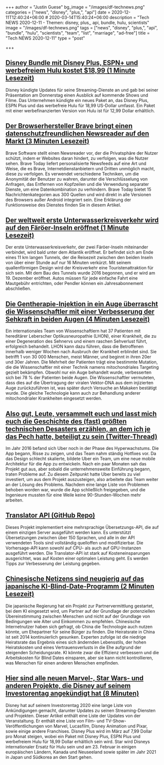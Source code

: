 +++
author = "Justin Guese"
bg_image = "/images/df-technews.png"
categories = ["news", "disney", "plus,", "api"]
date = 2020-12-11T12:40:24+06:00 # 2020-03-14T15:40:24+06:00
description = "Tech NEWS 2020-12-11 - Themen: disney, plus,, api, bundle, hulu, scientists"
image = "/images/df-technews.png"
tags = ["news", "disney", "plus,", "api", "bundle", "hulu", "scientists", "team", "list", "marriage", "ad-free"]
title = "Tech NEWS 2020-12-11"
type = "post"

+++

## [Disney Bundle mit Disney Plus, ESPN+ und werbefreiem Hulu kostet $18,99 (1 Minute Lesezeit)](https://www.cnet.com/news/disney-bundle-with-disney-plus-espn-and-ad-free-hulu-is-18-99//1/01000176517c7b6c-8815d903-94c9-4610-a0eb-832d355cbe14-000000/sjDo4V1u_kK5MKngIFM7YCydRw4AdktojOyWDheGgsI=171)

 Disney kündigte Updates für seine Streaming-Dienste an und gab bei seiner Präsentation am Donnerstag einen Ausblick auf kommende Shows und Filme. Das Unternehmen kündigte ein neues Paket an, das Disney Plus, ESPN Plus und das werbefreie Hulu für 18,99 US-Dollar umfasst. Ein Paket mit einer werbefinanzierten Version von Hulu ist für 12,99 Dollar erhältlich.

## [Der Browserhersteller Brave bringt einen datenschutzfreundlichen Newsreader auf den Markt (3 Minuten Lesezeit)](https://arstechnica.com/information-technology/2020/12/brave-browser-maker-launches-privacy-friendly-news-reader//1/01000176517c7b6c-8815d903-94c9-4610-a0eb-832d355cbe14-000000/-wLLm2_zDYfUaHRSl8n28zM2mYpxELz6IKcP1XkrufQ=171)

 Brave Software stellt einen Newsreader vor, der die Privatsphäre der Nutzer schützt, indem er Websites daran hindert, zu verfolgen, was die Nutzer sehen. Brave Today liefert personalisierte Newsfeeds auf eine Art und Weise, die es Brave, Internetdienstanbietern und Dritten unmöglich macht, diese zu verfolgen. Es verwendet verschiedene Techniken, um die Anonymität der Benutzer zu wahren, darunter die Verschlüsselung von Anfragen, das Entfernen von Kopfzeilen und die Verwendung separater Dienste, um eine Datenkombination zu verhindern. Brave Today bietet 15 Nachrichtenkategorien aus 300 Quellen und wird direkt in alle Versionen des Browsers außer Android integriert sein. Eine Erklärung der Funktionsweise des Dienstes finden Sie in diesem Artikel.

## [Der weltweit erste Unterwasserkreisverkehr wird auf den Färöer-Inseln eröffnet (1 Minute Lesezeit)](https://www.lonelyplanet.com/articles/faroe-islands-underwater-roundabout/1/01000176517c7b6c-8815d903-94c9-4610-a0eb-832d355cbe14-000000/D75tOs2YSpZ3s6aZRYcSW9qx0Cq3Kno8WOb1EsyzIq4=171)

 Der erste Unterwasserkreisverkehr, der zwei Färöer-Inseln miteinander verbindet, wird bald unter dem Atlantik eröffnet. Er befindet sich am Ende eines 11 km langen Tunnels, der die Reisezeit zwischen den beiden Inseln von über einer Stunde auf nur 16 Minuten verkürzt. Mit seinem quallenförmigen Design wird der Kreisverkehr eine Touristenattraktion für sich sein. Mit dem Bau des Tunnels wurde 2016 begonnen, und er wird am 19. Dezember eröffnet. Autos müssen für jede einfache Fahrt eine Mautgebühr entrichten, oder Pendler können ein Jahresabonnement abschließen.

## [Die Gentherapie-Injektion in ein Auge überrascht die Wissenschaftler mit einer Verbesserung der Sehkraft in beiden Augen (4 Minuten Lesezeit)](https://www.cam.ac.uk/research/news/gene-therapy-injection-in-one-eye-surprises-scientists-by-improving-vision-in-both/1/01000176517c7b6c-8815d903-94c9-4610-a0eb-832d355cbe14-000000/RaN05XK_6ccX2tltoWYZbFpQyOtYPQlMs9uyBxNaedE=171)

 Ein internationales Team von Wissenschaftlern hat 37 Patienten mit hereditärer Leberscher Optikusneuropathie (LHON), einer Krankheit, die zu einer Degeneration des Sehnervs und einem raschen Sehverlust führt, erfolgreich behandelt. LHON kann dazu führen, dass die Betroffenen innerhalb weniger Wochen nach Ausbruch der Krankheit erblindet sind. Sie betrifft 1 von 30 000 Menschen, meist Männer, und beginnt in ihren 20er und 30er Jahren. Die Mehrheit der Patienten trägt eine bestimmte Mutation, die die Wissenschaftler mit einer Technik namens mitochondriales Targeting gezielt bekämpfen. Obwohl nur ein Auge behandelt wurde, verbesserten sich bei 78 % der Patienten beide Augen. Die Wissenschaftler vermuteten, dass dies auf die Übertragung der viralen Vektor-DNA aus dem injizierten Auge zurückzuführen ist, was später durch Versuche an Makaken bestätigt wurde. Die gleiche Technologie kann auch zur Behandlung anderer mitochondrialer Krankheiten eingesetzt werden.

## [Also gut, Leute, versammelt euch und lasst mich euch die Geschichte des (fast) größten technischen Desasters erzählen, an dem ich je das Pech hatte, beteiligt zu sein (Twitter-Thread)](https://twitter.com/StanTwinB/status/1336890442768547845/1/01000176517c7b6c-8815d903-94c9-4610-a0eb-832d355cbe14-000000/2sv4KzUu70krU5s_28HOL-olttitOrim1-sieofxgMA=171)

 Im Jahr 2016 befand sich Uber noch in der Phase des Hyperwachstums. Die App begann, Risse zu zeigen, und das Team nahm ständig Hotfixes vor. Da das Design schlecht skalierte, bildete Uber ein Team, um eine neue mobile Architektur für die App zu entwickeln. Nach ein paar Monaten sah das Projekt gut aus, aber sobald die unternehmensweite Einführung begann, traten Probleme auf. Zu diesem Zeitpunkt hatte Uber bereits zu viel investiert, um aus dem Projekt auszusteigen, also arbeitete das Team weiter an der Lösung des Problems. Nachdem eine lange Liste von Problemen behoben worden war, wurde die App schließlich freigegeben, und die Ingenieure mussten für eine Weile keine 90-Stunden-Wochen mehr arbeiten.

## [Translator API (GitHub Repo)](https://github.com/cortexlabs/cortex/tree/translator-example/examples/model-caching/python/translator/1/01000176517c7b6c-8815d903-94c9-4610-a0eb-832d355cbe14-000000/_y5ugT-jItacFuSCXY73eBGzkj_wfZEVgDUJwpcts6A=171)

 Dieses Projekt implementiert eine mehrsprachige Übersetzungs-API, die auf einem einzigen Server ausgeführt werden kann. Es unterstützt Übersetzungen zwischen über 150 Sprachen, und alle in der API verwendeten Tools sind vollständig quelloffen und modifizierbar. Die Vorhersage-API kann sowohl auf CPU- als auch auf GPU-Instanzen ausgeführt werden. Die Translator-API ist stark auf Kosteneinsparungen ausgerichtet, was auf Kosten einer optimalen Leistung geht. Es werden Tipps zur Verbesserung der Leistung gegeben.

## [Chinesische Netizens sind neugierig auf das japanische KI-Blind-Date-Programm (2 Minuten Lesezeit)](https://www.globaltimes.cn/content/1209370.shtml/1/01000176517c7b6c-8815d903-94c9-4610-a0eb-832d355cbe14-000000/ggGFdEapl2NKR-7AZh-sqMQStwbEair9RyIIUNOz924=171)

 Die japanische Regierung hat ein Projekt zur Partnervermittlung gestartet, bei dem KI eingesetzt wird, um Partner auf der Grundlage der potenziellen Übereinstimmung zwischen Menschen und nicht auf der Grundlage von Bedingungen wie Alter und Einkommen zu empfehlen. Chinesische Internetnutzer haben sich gefragt, ob China die Technologie auch nutzen könnte, um Ehepartner für seine Bürger zu finden. Die Heiratsrate in China ist seit 2014 kontinuierlich gesunken. Experten zufolge ist die niedrige Heiratsrate das Ergebnis eines sich ändernden Lebensstils, der hohen Heiratskosten und eines Vertrauensverlusts in die Ehe aufgrund der steigenden Scheidungsrate. KI könnte zwar die Effizienz verbessern und die Arbeitskosten für Blind Dates einsparen, aber sie kann nicht kontrollieren, was Menschen für einen anderen Menschen empfinden.

## [Hier sind alle neuen Marvel-, Star Wars- und anderen Projekte, die Disney auf seinem Investorentag angekündigt hat (8 Minuten)](https://www.theverge.com/2020/12/10/22167976/disney-investor-day-2020-biggest-announcements-plus-marvel-star-wars-pixar-animation/1/01000176517c7b6c-8815d903-94c9-4610-a0eb-832d355cbe14-000000/HGsPsY_cQd3cWeQ62GSKdkG6PIOl1LVDhsqM3M7GFYQ=171)

 Disney hat auf seinem Investorentag 2020 eine lange Liste von Ankündigungen gemacht, darunter Updates zu seinen Streaming-Diensten und Projekten. Dieser Artikel enthält eine Liste der Updates von der Veranstaltung. Er enthält eine Liste von Film- und TV-Show-Veröffentlichungen von Marvel, Lucasfilm, Disney Animation und Pixar, sowie einige andere Franchises. Disney Plus wird im März auf 7,99 Dollar pro Monat steigen, wobei ein Paket mit Disney Plus, ESPN Plus und werbefreiem Hulu für 18,99 Dollar erhältlich sein wird. Star wird Disneys internationaler Ersatz für Hulu sein und am 23. Februar in einigen europäischen Ländern, Kanada und Neuseeland sowie später im Jahr 2021 in Japan und Südkorea an den Start gehen.

